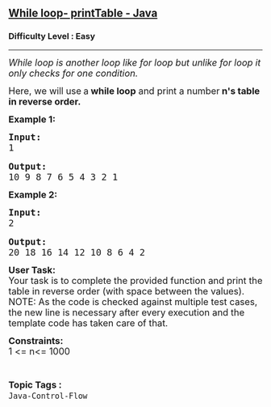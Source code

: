 <h2><a href="https://practice.geeksforgeeks.org/problems/while-loop-printtable-java/1?page=1&status[]=unsolved&category[]=Java-Control-Flow&sortBy=submissions">While loop- printTable - Java</a></h2><h3>Difficulty Level : Easy</h3><hr><div class="problems_problem_content__Xm_eO"><p><em><span style="font-size:18px">While loop is another loop like for loop but unlike for loop it only checks for one condition.</span></em></p>

<p><span style="font-size:18px">Here, we will use<strong>&nbsp;</strong>a<strong> while loop</strong> and print a number<strong> n's table in reverse order.</strong></span></p>

<p><span style="font-size:18px"><strong>Example 1:</strong></span></p>

<pre><span style="font-size:18px"><strong>Input:</strong>
1
</span>
<span style="font-size:18px"><strong>Output:</strong></span>
<span style="font-size:18px">10 9 8 7 6 5 4 3 2 1
</span></pre>

<p><span style="font-size:18px"><strong>Example 2:</strong></span></p>

<pre><span style="font-size:18px"><strong>Input:</strong>
2</span>

<span style="font-size:18px"><strong>Output:</strong></span><span style="font-size:18px">
20 18 16 14 12 10 8 6 4 2</span></pre>

<p><span style="font-size:18px"><strong>User Task: </strong><br>
Your task is to complete the provided function and print the table in reverse order (with space between the values).<br>
NOTE: As the code is checked against multiple test cases, the new line is necessary after every execution and the template code&nbsp;has&nbsp;taken care of that.</span></p>

<p><span style="font-size:18px"><strong>Constraints:</strong><br>
1 &lt;= n&lt;= 1000</span></p>
</div><br><p><span style=font-size:18px><strong>Topic Tags : </strong><br><code>Java-Control-Flow</code>&nbsp;